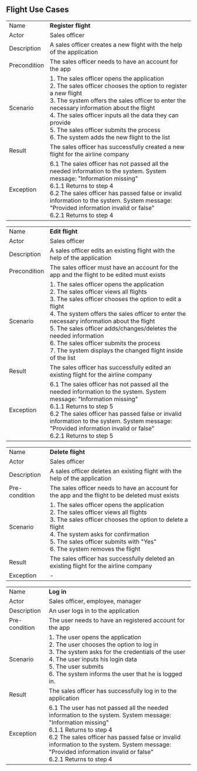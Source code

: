 ## Flight Use Cases

|     |     |
| --- | --- |
| Name | **Register flight** |
| Actor | Sales officer |
| Description | A sales officer creates a new flight with the help of the application |
| Precondition | The sales officer needs to have an account for the app |
| Scenario | 1. The sales officer opens the application </br> 2. The sales officer chooses the option to register a new flight </br> 3. The system offers the sales officer to enter the necessary information about the flight </br> 4. The sales officer inputs all the data they can provide </br> 5. The sales officer submits the process </br> 6. The system adds the new flight to the list |
| Result | The sales officer has successfully created a new flight for the airline company |
| Exception | 6.1 The sales officer has not passed all the needed information to the system. System message: &quot;Information missing&quot; </br> 6.1.1 Returns to step 4 </br> 6.2 The sales officer has passed false or invalid information to the system. System message: &quot;Provided information invalid or false&quot; </br> 6.2.1 Returns to step 4 |

|     |     |
| --- | --- |
| Name | **Edit flight** |
| Actor | Sales officer |
| Description | A sales officer edits an existing flight with the help of the application |
| Precondition | The sales officer must have an account for the app and the flight to be edited must exists |
| Scenario |1. The sales officer opens the application </br>2. The sales officer views all flights </br>3. The sales officer chooses the option to edit a flight </br>4. The system offers the sales officer to enter the necessary information about the flight </br>5. The sales officer adds/changes/deletes the needed information </br>6. The sales officer submits the process </br>7. The system displays the changed flight inside of the list </br> |
| Result | The sales officer has successfully edited an existing flight for the airline company |
| Exception | 6.1 The sales officer has not passed all the needed information to the system. System message: &quot;Information missing&quot; </br> 6.1.1 Returns to step 5 </br> 6.2 The sales officer has passed false or invalid information to the system. System message: &quot;Provided information invalid or false&quot; </br> 6.2.1 Returns to step 5 |

|     |     |
| --- | --- |
| Name | **Delete flight** |
| Actor | Sales officer |
| Description | A sales officer deletes an existing flight with the help of the application |
| Pre-condition | The sales officer needs to have an account for the app and the flight to be deleted must exists |
| Scenario |1. The sales officer opens the application </br>2. The sales officer views all flights </br>3. The sales officer chooses the option to delete a flight </br>4. The system asks for confirmation </br>5. The sales officer submits with &quot;Yes&quot; </br>6. The system removes the flight </br>|
| Result | The sales officer has successfully deleted an existing flight for the airline company |
| Exception | - |

|     |     |
| --- | --- |
| Name | **Log in** |
| Actor | Sales officer, employee, manager |
| Description | An user logs in to the application |
| Pre-condition | The user needs to have an registered account for the app |
| Scenario |1. The user opens the application </br>2. The user chooses the option to log in </br>3. The system asks for the credentials of the user </br>4. The user inputs his login data </br> 5. The user submits </br>6. The system informs the user that he is logged in. </br>|
| Result | The sales officer has successfully log in to the application |
| Exception | 6.1 The user has not passed all the needed information to the system.  System message: &quot;Information missing&quot; </br> 6.1.1 Returns to step 4 </br> 6.2 The sales officer has passed false or invalid information to the system. System message: &quot;Provided information invalid or false&quot; </br> 6.2.1 Returns to step 4 |Test 
